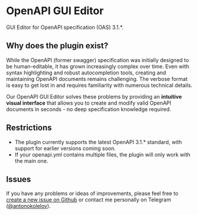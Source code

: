 OpenAPI GUI Editor
========================

<!-- Plugin description -->
GUI Editor for OpenAPI specification (OAS) 3.1.*.

## Why does the plugin exist?

While the OpenAPI (former swagger) specification was initially designed to be human-editable, it has grown increasingly complex over time. Even with syntax highlighting and robust autocompletion tools, creating and maintaining OpenAPI documents remains challenging. The verbose format is easy to get lost in and requires familiarity with numerous technical details.

Our OpenAPI GUI Editor solves these problems by providing an **intuitive visual interface** that allows you to create and modify valid OpenAPI documents in seconds - no deep specification knowledge required.
## Restrictions
- The plugin currently supports the latest OpenAPI 3.1.* standard, with support for earlier versions coming soon.
- If your openapi.yml contains multiple files, the plugin will only work with the main one.
<!-- Plugin description end -->

## Issues
If you have any problems or ideas of improvements, please feel free to [create a new issue on Github](https://github.com/anton-okolelov/openapi-gui-editor-plugin/issues) or contact me personally on Telegram ([@antonokolelov](https://t.me/antonokolelov)). 